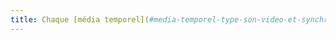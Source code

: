 ```yaml
---
title: Chaque [média temporel](#media-temporel-type-son-video-et-synchronise) pré-enregistré a-t-il, si nécessaire, une [transcription textuelle](#transcription-textuelle-media-temporel) ou une [audiodescription](#audiodescription-synchronisee-media-temporel) (hors cas particuliers) ?
---
```

